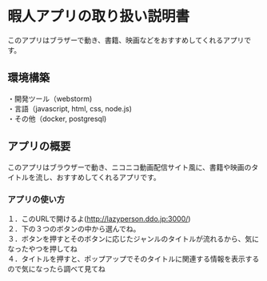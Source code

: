 # 暇人アプリの取り扱い説明書  

このアプリはブラザーで動き、書籍、映画などをおすすめしてくれるアプリです。

## 環境構築

・開発ツール（webstorm)  
・言語（javascript, html, css, node.js)  
・その他（docker, postgresql)

## アプリの概要

このアプリはブラウザーで動き、ニコニコ動画配信サイト風に、書籍や映画のタイトルを流し、おすすめしてくれるアプリです。  

### アプリの使い方

１．このURLで開けるよ(<http://lazyperson.ddo.jp:3000/>)  
２．下の３つのボタンの中から選んでね。  
３．ボタンを押すとそのボタンに応じたジャンルのタイトルが流れるから、気になったやつを押してね  
４．タイトルを押すと、ポップアップでそのタイトルに関連する情報を表示するので気になったら調べて見てね